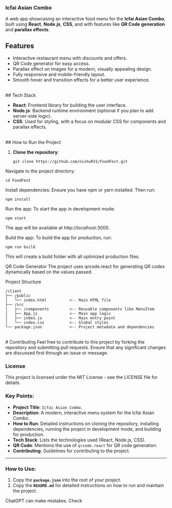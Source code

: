 
### Icfai Asian Combo

A web app showcasing an interactive food menu for the **Icfai Asian Combo**, built using **React**, **Node.js**, **CSS**, and with features like **QR Code generation** and **parallax effects**.

## Features

- Interactive restaurant menu with discounts and offers.
- QR Code generator for easy access.
- Parallax effect on images for a modern, visually appealing design.
- Fully responsive and mobile-friendly layout.
- Smooth hover and transition effects for a better user experience.

<br>
## Tech Stack

- **React**: Frontend library for building the user interface.
- **Node.js**: Backend runtime environment (optional if you plan to add server-side logic).
- **CSS**: Used for styling, with a focus on modular CSS for components and parallax effects.
<br>
## How to Run the Project

1. **Clone the repository**:
   
   ```
   git clone https://github.com/nishuR31/FoodFest.git
   ```
   
   
Navigate to the project directory:

```
cd FoodFest
```

Install dependencies: Ensure you have npm or yarn installed. Then run:

```
npm install
```

Run the app: To start the app in development mode:

```
npm start
```


The app will be available at http://localhost:3000.

Build the app: To build the app for production, run:

```
npm run build
```

This will create a build folder with all optimized production files.

QR Code Generator
The project uses qrcode.react for generating QR codes dynamically based on the values passed.

Project Structure

```
/client
├── /public
│   └── index.html          <-- Main HTML file
├── /src
│   ├── /components         <-- Reusable components like MenuItem
│   ├── App.js              <-- Main app logic
│   ├── index.js            <-- Main entry point
│   └── index.css           <-- Global styles
└── package.json            <-- Project metadata and dependencies
```
<br>
# Contributing
Feel free to contribute to this project by forking the repository and submitting pull requests. Ensure that any significant changes are discussed first through an issue or message.

### License
This project is licensed under the MIT License - see the LICENSE file for details.



### Key Points:
- **Project Title**: `Icfai Asian Combo`.
- **Description**: A modern, interactive menu system for the Icfai Asian Combo.
- **How to Run**: Detailed instructions on cloning the repository, installing dependencies, running the project in development mode, and building for production.
- **Tech Stack**: Lists the technologies used (React, Node.js, CSS).
- **QR Code**: Mentions the use of `qrcode.react` for QR code generation.
- **Contributing**: Guidelines for contributing to the project.

---

### How to Use:

1. Copy the **`package.json`** into the root of your project.
2. Copy the **`README.md`** for detailed instructions on how to run and maintain the project.











ChatGPT can make mistakes. Check 